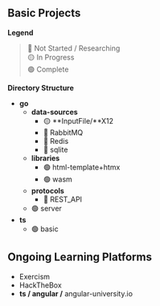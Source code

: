 ## Basic Projects
**Legend**<!--🟠🔵-->  
> 🔴 Not Started / Researching  
> 🟡 In Progress  
> 🟢 Complete

**Directory Structure**
* **go**
  * **data-sources**
    * 🟡 **InputFile/**X12
    * 🔴 RabbitMQ
    * 🔴 Redis
    * 🔴 sqlite
  * **libraries**
    * 🟢 html-template+htmx
    * 🟢 wasm
  * **protocols**
      * 🔴 REST_API
  * 🟢 server
* **ts**
  * 🟢 basic

## Ongoing Learning Platforms
* Exercism
* HackTheBox
* **ts / angular /** angular-university.io
